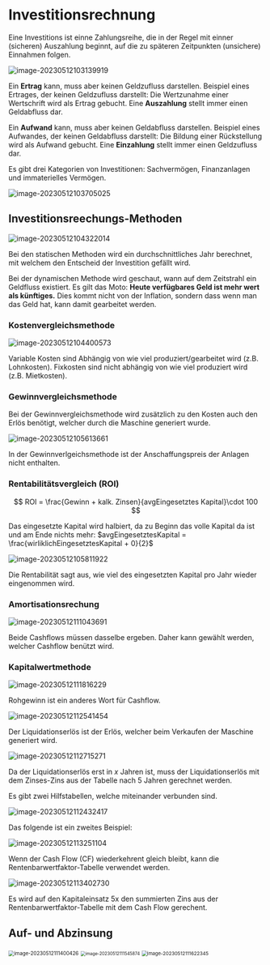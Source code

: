 # Investitionsrechnung

Eine Investitions ist einne Zahlungsreihe, die in der Regel mit einner (sicheren) Auszahlung beginnt, auf die zu späteren Zeitpunkten (unsichere) Einnahmen folgen.

![image-20230512103139919](res/Investitionsrechnung/image-20230512103139919.png)

Ein **Ertrag** kann, muss aber keinen Geldzufluss darstellen. Beispiel eines Ertrages, der keinen Geldzufluss darstellt: Die Wertzunahme einer Wertschrift wird als Ertrag gebucht. Eine **Auszahlung** stellt immer einen Geldabfluss dar.

Ein **Aufwand** kann, muss aber keinen Geldabfluss darstellen. Beispiel eines Aufwandes, der keinen Geldabfluss darstellt: Die Bildung einer Rückstellung wird als Aufwand gebucht. Eine **Einzahlung** stellt immer einen Geldzufluss dar.

Es gibt drei Kategorien von Investitionen: Sachvermögen, Finanzanlagen und immaterielles Vermögen.

![image-20230512103705025](res/Investitionsrechnung/image-20230512103705025.png)

## Investitionsreechungs-Methoden

![image-20230512104322014](res/Investitionsrechnung/image-20230512104322014.png)

Bei den statischen Methoden wird ein durchschnittliches Jahr berechnet, mit welchem den Entscheid der Investition gefällt wird. 

Bei der dynamischen Methode wird geschaut, wann auf dem Zeitstrahl ein Geldfluss existiert. Es gilt das Moto: **Heute verfügbares Geld ist mehr wert als künftiges.** Dies kommt nicht von der Inflation, sondern dass wenn man das Geld hat, kann damit gearbeitet werden.

### Kostenvergleichsmethode

![image-20230512104400573](res/Investitionsrechnung/image-20230512104400573.png)

Variable Kosten sind Abhängig von wie viel produziert/gearbeitet wird (z.B. Lohnkosten). Fixkosten sind nicht abhängig von wie viel produziert wird (z.B. Mietkosten).

### Gewinnvergleichsmethode

Bei der Gewinnvergleichsmethode wird zusätzlich zu den Kosten auch den Erlös benötigt, welcher durch die Maschine generiert wurde. 

![image-20230512105613661](res/Investitionsrechnung/image-20230512105613661.png)

In der Gewinnverlgeichsmethode ist der Anschaffungspreis der Anlagen nicht enthalten.

### Rentabilitätsvergleich (ROI)

$$
ROI = \frac{Gewinn + kalk. Zinsen}{avgEingesetztes Kapital}\cdot 100
$$

Das eingesetzte Kapital wird halbiert, da zu Beginn das volle Kapital da ist und am Ende nichts mehr: $avgEingesetztesKapital = \frac{wirliklichEingesetztesKapital + 0}{2}$

![image-20230512105811922](res/Investitionsrechnung/image-20230512105811922.png)

Die Rentabilität sagt aus, wie viel des eingesetzten Kapital pro Jahr wieder eingenommen wird.

### Amortisationsrechung

![image-20230512111043691](res/Investitionsrechnung/image-20230512111043691.png)

Beide Cashflows müssen dasselbe ergeben. Daher kann gewählt werden, welcher Cashflow benützt wird.

### Kapitalwertmethode

![image-20230512111816229](res/Investitionsrechnung/image-20230512111816229.png)

Rohgewinn ist ein anderes Wort für Cashflow.

![image-20230512112541454](res/Investitionsrechnung/image-20230512112541454.png)

Der Liquidationserlös ist der Erlös, welcher beim Verkaufen der Maschine generiert wird.

![image-20230512112715271](res/Investitionsrechnung/image-20230512112715271.png)

Da der Liquidationserlös erst in $x$ Jahren ist, muss der Liquidationserlös mit dem Zinses-Zins aus der Tabelle nach 5 Jahren gerechnet werden.

Es gibt zwei Hilfstabellen, welche miteinander verbunden sind. 

![image-20230512112432417](res/Investitionsrechnung/image-20230512112432417.png)

Das folgende ist ein zweites Beispiel:

![image-20230512113251104](res/Investitionsrechnung/image-20230512113251104.png)

Wenn der Cash Flow (CF) wiederkehrent gleich bleibt, kann die Rentenbarwertfaktor-Tabelle verwendet werden.

![image-20230512113402730](res/Investitionsrechnung/image-20230512113402730.png)

Es wird auf den Kapitaleinsatz 5x den summierten Zins aus der Rentenbarwertfaktor-Tabelle mit dem Cash Flow gerechent.

## Auf- und Abzinsung

<img src="res/Investitionsrechnung/image-20230512111400426.png" alt="image-20230512111400426" style="zoom:70%;" />

<img src="res/Investitionsrechnung/image-20230512111545874.png" alt="image-20230512111545874" style="zoom:60%;" />

<img src="res/Investitionsrechnung/image-20230512111622345.png" alt="image-20230512111622345" style="zoom:67%;" />

